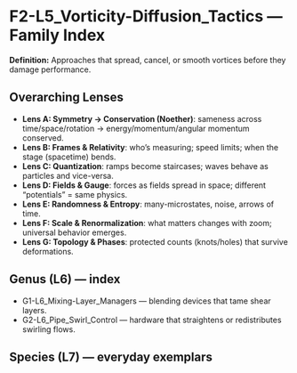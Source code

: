 # F2-L5_Vorticity-Diffusion_Tactics — Family Index
**Definition:** Approaches that spread, cancel, or smooth vortices before they damage performance.
## Overarching Lenses

- **Lens A: Symmetry -> Conservation (Noether)**: sameness across time/space/rotation → energy/momentum/angular momentum conserved.
- **Lens B: Frames & Relativity**: who’s measuring; speed limits; when the stage (spacetime) bends.
- **Lens C: Quantization**: ramps become staircases; waves behave as particles and vice-versa.
- **Lens D: Fields & Gauge**: forces as fields spread in space; different “potentials” = same physics.
- **Lens E: Randomness & Entropy**: many-microstates, noise, arrows of time.
- **Lens F: Scale & Renormalization**: what matters changes with zoom; universal behavior emerges.
- **Lens G: Topology & Phases**: protected counts (knots/holes) that survive deformations.

## Genus (L6) — index
- G1-L6_Mixing-Layer_Managers — blending devices that tame shear layers.
- G2-L6_Pipe_Swirl_Control — hardware that straightens or redistributes swirling flows.

## Species (L7) — everyday exemplars
